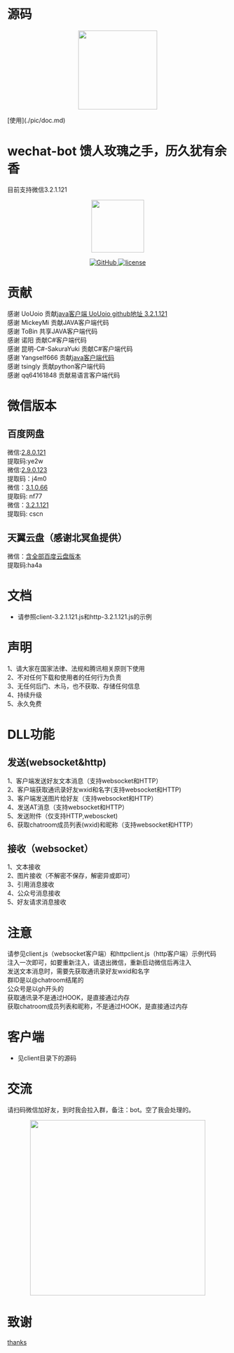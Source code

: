 # 源码
<p align="center">
  <img src="https://i.loli.net/2021/04/02/7QScLE6VOd195nP.jpg" width="180">
</p>
[使用](./pic/doc.md)   

# wechat-bot  馈人玫瑰之手，历久犹有余香
目前支持微信3.2.1.121  
<p align="center">
  <img src="https://i.loli.net/2020/05/09/HXClIf5A2EpUG4u.png" width="120">
</p>

<p align="center">
   <a href="https://github.com/cixingguangming55555/wechat-bot/blob/master/LICENSE">
    <img src="https://img.shields.io/github/license/cixingguangming55555/wechat-bot" alt="GitHub">
  </a>
  <a href="https://github.com/cixingguangming55555/wechat-bot/releases">
    <img src="https://img.shields.io/github/v/release/cixingguangming55555/wechat-bot?include_prereleases" alt="license">
  </a>
</p>

# 贡献
感谢 UoUoio 贡献[java客户端  UoUoio  github地址 3.2.1.121](https://github.com/UoUoio/WechatBot)  
感谢 MickeyMi 贡献JAVA客户端代码  
感谢 ToBin    共享JAVA客户端代码  
感谢 诺阳     贡献C#客户端代码  
感谢 昆明-C#-SakuraYuki 贡献C#客户端代码  
感谢 Yangself666 贡献[java客户端代码](https://github.com/cixingguangming55555/wechat-bot/issues/60)   
感谢 tsingly 贡献python客户端代码   
感谢 qq64161848 贡献易语言客户端代码   
# 微信版本
## 百度网盘
微信:[2.8.0.121](https://pan.baidu.com/s/1jrW2HzBxM8wceZRn8hT5UQ)   
提取码:ye2w   
微信:[2.9.0.123](https://pan.baidu.com/s/1zRJzwlZ1r8aRBeEc0lg1sw)   
提取码：j4m0   
微信：[3.1.0.66](https://pan.baidu.com/s/1HKl7sA61KqCCBo-jGR_R-w)  
提取码: nf77  
微信：[3.2.1.121](https://pan.baidu.com/s/1IHRM2OMvrLyuCz5MRbigGg)  
提取码: cscn  
## 天翼云盘（感谢北冥鱼提供）
微信：[含全部百度云盘版本](https://cloud.189.cn/t/7zmiU3Yr6v22)  
提取码:ha4a
# 文档
* 请参照client-3.2.1.121.js和http-3.2.1.121.js的示例
# 声明
1、请大家在国家法律、法规和腾讯相关原则下使用  
2、不对任何下载和使用者的任何行为负责  
3、无任何后门、木马，也不获取、存储任何信息  
4、持续升级  
5、永久免费   
# DLL功能
## 发送(websocket&http)
1、客户端发送好友文本消息（支持websocket和HTTP）    
2、客户端获取通讯录好友wxid和名字(支持websocket和HTTP)    
3、客户端发送图片给好友（支持websocket和HTTP）      
4、发送AT消息（支持websocket和HTTP）    
5、发送附件（仅支持HTTP,weboscket)      
6、获取chatroom成员列表(wxid)和昵称（支持websocket和HTTP）      
## 接收（websocket）
1、文本接收     
2、图片接收（不解密不保存，解密异或即可）   
3、引用消息接收     
4、公众号消息接收     
5、好友请求消息接收      
# 注意
请参见client.js（websocket客户端）和httpclient.js（http客户端）示例代码   
注入一次即可，如要重新注入，请退出微信，重新启动微信后再注入  
发送文本消息时，需要先获取通讯录好友wxid和名字  
群ID是以@chatroom结尾的  
公众号是以gh开头的  
获取通讯录不是通过HOOK，是直接通过内存  
获取chatroom成员列表和昵称，不是通过HOOK，是直接通过内存  
# 客户端
* 见client目录下的源码 
# 交流
请扫码微信加好友，到时我会拉入群，备注：bot。空了我会处理的。

<center class="half">
    <img src="https://i.loli.net/2020/05/09/3m9cRatry4gNnqH.jpg" width="400"/>
</center>

# 致谢
[thanks](./pic/thanks.md)  
